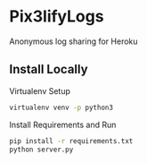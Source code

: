 # Pix3lifyLogs

Anonymous log sharing for Heroku

## Install Locally

Virtualenv Setup

```bash
virtualenv venv -p python3
```

Install Requirements and Run

```bash
pip install -r requirements.txt
python server.py
```
